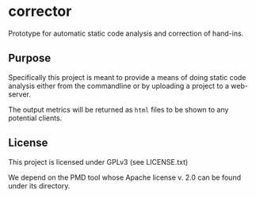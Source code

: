 # corrector
Prototype for automatic static code analysis and correction of hand-ins.

## Purpose
Specifically this project is meant to provide a means of doing static code analysis either from
the commandline or by uploading a project to a web-server.

The output metrics will be returned as ``html`` files to be shown to any potential clients.

## License
This project is licensed under GPLv3 (see LICENSE.txt)

We depend on the PMD tool whose Apache license v. 2.0 can be found under its directory.

